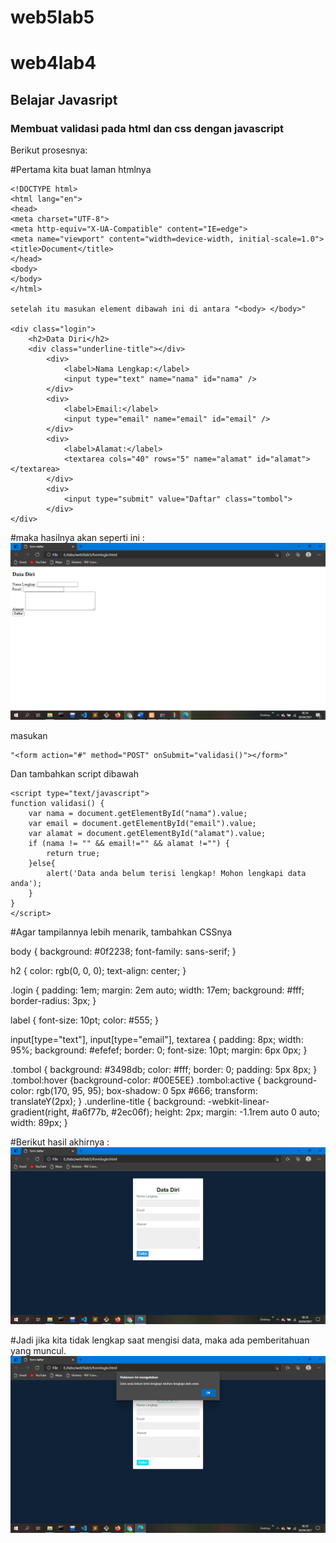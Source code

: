 # web5lab5
# web4lab4
## Belajar Javasript 

### Membuat validasi pada html dan css dengan javascript
Berikut prosesnya:

#Pertama kita buat laman htmlnya

    <!DOCTYPE html>
    <html lang="en">
    <head>
    <meta charset="UTF-8">
    <meta http-equiv="X-UA-Compatible" content="IE=edge">
    <meta name="viewport" content="width=device-width, initial-scale=1.0">
    <title>Document</title>
    </head>
    <body>
    </body>
    </html>

    setelah itu masukan element dibawah ini di antara "<body> </body>"

    <div class="login">
		<h2>Data Diri</h2>
		<div class="underline-title"></div>
			<div>
				<label>Nama Lengkap:</label>
				<input type="text" name="nama" id="nama" />
			</div>
			<div>
				<label>Email:</label>
				<input type="email" name="email" id="email" />
			</div>
			<div>
				<label>Alamat:</label>
				<textarea cols="40" rows="5" name="alamat" id="alamat"></textarea>
			</div>
			<div>
				<input type="submit" value="Daftar" class="tombol">
			</div>
	</div>
 
#maka hasilnya akan seperti ini :
![Gambar](screenshot/ss1.png)

masukan 

    "<form action="#" method="POST" onSubmit="validasi()"></form>"
Dan tambahkan script dibawah </body>

    <script type="text/javascript">
	function validasi() {
		var nama = document.getElementById("nama").value;
		var email = document.getElementById("email").value;
		var alamat = document.getElementById("alamat").value;
		if (nama != "" && email!="" && alamat !="") {
			return true;
		}else{
			alert('Data anda belum terisi lengkap! Mohon lengkapi data anda');
		}
	}
    </script>

#Agar tampilannya lebih menarik, tambahkan CSSnya

body {
  background: #0f2238;
  font-family: sans-serif;
}
 
h2 {
  color: rgb(0, 0, 0);
  text-align: center;
}
 
.login {
  padding: 1em;
  margin: 2em auto;
  width: 17em;
  background: #fff;
  border-radius: 3px;
}
 
label {
  font-size: 10pt;
  color: #555;
}
 
input[type="text"],
input[type="email"],
textarea {
  padding: 8px;
  width: 95%;
  background: #efefef;
  border: 0;
  font-size: 10pt;
  margin: 6px 0px;
}
 
.tombol {
  background: #3498db;
  color: #fff;
  border: 0;
  padding: 5px 8px;
}
.tombol:hover {background-color: #00E5EE}
.tombol:active {
  background-color: rgb(170, 95, 95);
  box-shadow: 0 5px #666;
  transform: translateY(2px);
}
.underline-title {
    background: -webkit-linear-gradient(right, #a6f77b, #2ec06f);
    height: 2px;
    margin: -1.1rem auto 0 auto;
    width: 89px;
}

#Berikut hasil akhirnya  :
![Gambar](screenshot/ss2.png)

#Jadi jika kita tidak lengkap saat mengisi data, maka ada pemberitahuan yang muncul.
![Gambar](screenshot/ss3.png)
